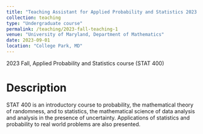 ```yaml
---
title: "Teaching Assistant for Applied Probability and Statistics 2023 Fall"
collection: teaching
type: "Undergraduate course"
permalink: /teaching/2023-fall-teaching-1
venue: "University of Maryland, Department of Mathematics"
date: 2023-09-01
location: "College Park, MD"
---
```


2023 Fall, Applied Probability and Statistics course (STAT 400)

Description
======
STAT 400 is an introductory course to probability, the mathematical theory of randomness, and to statistics, the mathematical science of data analysis and analysis in the presence of uncertainty. Applications of statistics and probability to real world problems are also presented.
